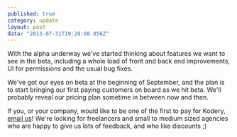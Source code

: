 ```yaml
---
published: true
category: update
layout: post
data: "2013-07-31T19:28:08.856Z"
---
```


With the alpha underway we've started thinking about features we want to see in the beta, including a whole load of front and back end improvements, UI for permissions and the usual bug fixes.

We've got our eyes on beta at the beginning of September, and the plan is to start bringing our first paying customers on board as we hit beta. We'll probably reveal our pricing plan sometime in between now and then.

If you, or your company, would like to be one of the first to pay for Kodery, [email us](mailto:info@kodery.com?subject=Toward%20Beta)! We're looking for freelancers and small to medium sized agencies who are happy to give us lots of feedback, and who like discounts ;)
